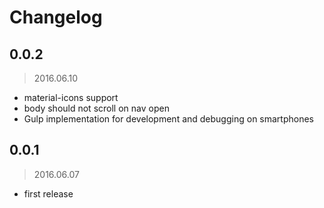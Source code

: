 # Changelog

## 0.0.2

> 2016.06.10

*   material-icons support
*   body should not scroll on nav open
*   Gulp implementation for development and debugging on smartphones

## 0.0.1

> 2016.06.07

*   first release
